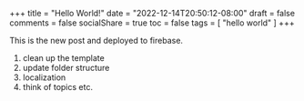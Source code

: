 +++
title = "Hello World!"
date =  "2022-12-14T20:50:12-08:00"
draft =  false
comments =  false
socialShare =  true
toc =  false
tags = [
    "hello world"
]
+++

This is the new post and deployed to firebase.

1. clean up the template
2. update folder structure
3. localization
4. think of topics etc.

